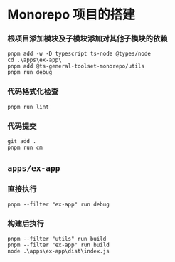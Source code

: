 # Monorepo 项目的搭建

### 根项目添加模块及子模块添加对其他子模块的依赖

```
pnpm add -w -D typescript ts-node @types/node
cd .\apps\ex-app\
pnpm add @ts-general-toolset-monorepo/utils
pnpm run debug
```

### 代码格式化检查

```
pnpm run lint
```

### 代码提交

```
git add .
pnpm run cm
```

## `apps/ex-app`
### 直接执行
```
pnpm --filter "ex-app" run debug
```

### 构建后执行
```
pnpm --filter "utils" run build
pnpm --filter "ex-app" run build
node .\apps\ex-app\dist\index.js
```